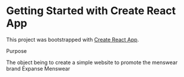 # Getting Started with Create React App

This project was bootstrapped with [Create React App](https://github.com/facebook/create-react-app).

Purpose

The object being to create a simple website to promote the menswear brand Expanse Menswear


